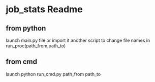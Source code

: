 # job_stats Readme

## from python
launch main.py file or import it another script to change file names in run_proc(path_from,path_to)

## from cmd
launch python run_cmd.py path_from path_to

